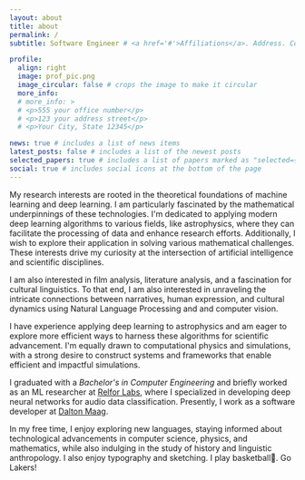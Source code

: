 ```yaml
---
layout: about
title: about
permalink: /
subtitle: Software Engineer # <a href='#'>Affiliations</a>. Address. Contacts. Moto. Etc.

profile:
  align: right
  image: prof_pic.png
  image_circular: false # crops the image to make it circular
  more_info:
  # more_info: >
  # <p>555 your office number</p>
  # <p>123 your address street</p>
  # <p>Your City, State 12345</p>

news: true # includes a list of news items
latest_posts: false # includes a list of the newest posts
selected_papers: true # includes a list of papers marked as "selected={true}"
social: true # includes social icons at the bottom of the page
---
```


My research interests are rooted in the theoretical foundations of machine
learning and deep learning. I am particularly fascinated by the mathematical
underpinnings of these technologies. I'm dedicated to applying modern deep
learning algorithms to various fields, like astrophysics, where they can
facilitate the processing of data and enhance research efforts. Additionally, I
wish to explore their application in solving various mathematical challenges.
These interests drive my curiosity at the intersection of artificial
intelligence and scientific disciplines.

I am also interested in film analysis, literature analysis, and a
fascination for cultural linguistics. To that end, I am also interested in
unraveling the intricate connections between narratives, human expression, and
cultural dynamics using Natural Language Processing and and computer vision.

I have experience applying deep learning to astrophysics and am eager
to explore more efficient ways to harness these algorithms for scientific
advancement. I'm equally drawn to computational physics and simulations,
with a strong desire to construct systems and frameworks that enable efficient
and impactful simulations.

I graduated with a _Bachelor's in Computer Engineering_ and briefly worked as an
ML researcher at [Relfor Labs](https://www.relfor.com/), where I specialized in developing deep neural networks for audio
data classification. Presently, I work as a software developer at [Dalton
Maag](https://www.daltonmaag.com/).

In my free time, I enjoy exploring new languages, staying informed about
technological advancements in computer science, physics, and
mathematics, while also indulging in the study of history and linguistic
anthropology. I also enjoy typography and sketching. I play basketball:basketball:. Go Lakers!
